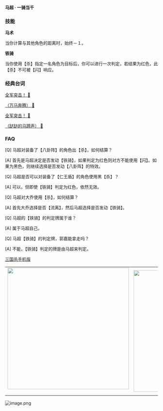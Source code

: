 
#### 马超 · 一骑当千  

### 技能

**马术**

当你计算与其他角色的距离时，始终－１。

**铁骑**

当你使用【杀】指定一名角色为目标后，你可以进行一次判定，若结果为红色，此【杀】不可被【闪】响应。

### 经典台词


[全军突击！ 🎵](char_shu006_dub_ability2_1.mp3)

[（万马奔腾） 🎵](char_shu006_dub_ability2_2.mp3)

[全军突击！ 🎵](char_shu006_dub_classic_ability2_1.mp3)

[（跶跶的马蹄声） 🎵](char_shu006_dub_dead.mp3)


### FAQ

[Q] 马超对装备了【八卦阵】的角色出【杀】，如何结算？

[A] 首先是马超决定是否发动【铁骑】，如果判定为红色则对方不能使用【闪】。如果为黑色，则继续选择是否发动【八卦阵】的特效。



[Q] 马超是否可以对装备了【仁王盾】的角色使用黑【杀】？

[A] 可以，但即使【铁骑】判定为红色，依然无效。



[Q] 马超对大乔使用【杀】，如何结算？

[A] 首先大乔选择是否【流离】，然后马超选择是否发动【铁骑】。



[Q] 马超的【铁骑】的判定牌属于谁？

[A] 属于马超自己。



[Q] 马超【铁骑】的判定牌，郭嘉能拿走吗？

[A] 不能，【铁骑】判定的牌是由马超来判定。


 [三国杀手机版](https://apps.apple.com/cn/app/%E4%B8%89%E5%9B%BD%E6%9D%80%E9%97%AE%E9%A2%98%E7%AD%94%E7%96%91/id527602078)
    <div style="text-align: center"><table><tr>
    <td style="text-align: center">
<img src="https://is4-ssl.mzstatic.com/image/thumb/PurpleSource116/v4/1b/38/06/1b380673-fa07-7d70-76af-cc625e8e7894/97f20edf-1616-4b93-9e88-fbaebfe22faf_page-0.jpg/460x0w.webp" height="400">
</td>
<td style="text-align: center">
<img src="https://is5-ssl.mzstatic.com/image/thumb/PurpleSource126/v4/f6/ae/05/f6ae053d-def3-e9be-a991-74954202adad/7a500a3f-0dc0-4c7a-8287-6eed7e11d2b4_page-1.jpg/460x0w.webp" height="400">
</td>
<td style="text-align: center">
<img src="https://is2-ssl.mzstatic.com/image/thumb/PurpleSource126/v4/f3/38/97/f33897de-2a22-ec13-1832-60c35c10fe7c/7fbfdcd6-9f03-45ce-8dc1-bad59b0e5f5d_page-2.jpg/460x0w.webp" height="400">
</td>
<td style="text-align: center">
<img src="https://is2-ssl.mzstatic.com/image/thumb/PurpleSource116/v4/7c/bf/db/7cbfdbb7-8d99-a661-c3a7-bc4e3fdb840a/5e805d5e-b991-4341-bdf6-233a5dd8d703_page-3.jpg/460x0w.webp" height="400">
</td>
</tr>
</table>
</div>
    
 ![image.png](https://s2.loli.net/2022/01/10/Z85EF3hBpvU41oI.png)
